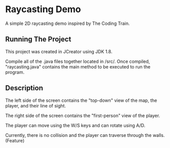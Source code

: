 # Raycasting Demo
A simple 2D raycasting demo inspired by The Coding Train.

## Running The Project
This project was created in JCreator using JDK 1.8.

Compile all of the .java files together located in /src/. Once compiled, "raycasting.java" contains the main method to be executed to run the program.

## Description

The left side of the screen contains the "top-down" view of the map, the player, and their line of sight. 

The right side of the screen contains the "first-person" view of the player. 

The player can move using the W/S keys and can rotate using A/D.

Currently, there is no collision and the player can traverse through the walls. (Feature)

